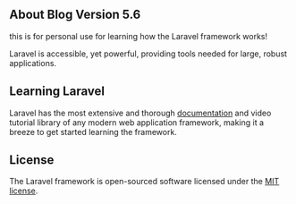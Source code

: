 
## About Blog Version 5.6

this is for personal use for learning how the Laravel framework works! 

Laravel is accessible, yet powerful, providing tools needed for large, robust applications.

## Learning Laravel

Laravel has the most extensive and thorough [documentation](https://laravel.com/docs) and video tutorial library of any modern web application framework, making it a breeze to get started learning the framework.

## License

The Laravel framework is open-sourced software licensed under the [MIT license](https://opensource.org/licenses/MIT).
